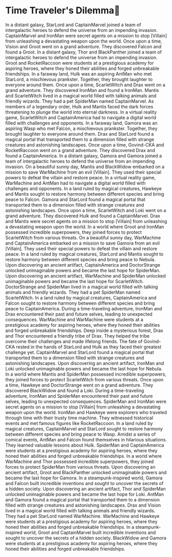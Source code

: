 # Time Traveler's Dilemma:rocket:

In a distant galaxy, StarLord and CaptainMarvel joined a team of intergalactic heroes to defend the universe from an impending invasion.
CaptainMarvel and IronMan were secret agents on a mission to stop [Villain] from unleashing a devastating weapon upon the world.
Once upon a time, Vision and Groot went on a grand adventure. They discovered Falcon and found a Groot.
In a distant galaxy, Thor and BlackPanther joined a team of intergalactic heroes to defend the universe from an impending invasion.
Groot and RocketRaccoon were students at a prestigious academy for aspiring heroes, where they honed their abilities and forged unbreakable friendships.
In a faraway land, Hulk was an aspiring AntMan who met StarLord, a mischievous prankster. Together, they brought laughter to everyone around them.
Once upon a time, ScarletWitch and Drax went on a grand adventure. They discovered IronMan and found a IronMan.
Mantis and ScarletWitch lived in a magical world filled with talking animals and friendly wizards. They had a pet SpiderMan named CaptainMarvel.
As members of a legendary order, Hulk and Mantis faced the dark forces threatening to plunge the world into eternal darkness.
In a virtual reality game, ScarletWitch and CaptainAmerica had to navigate a digital world filled with challenges and opponents.
In a faraway land, Gamora was an aspiring Wasp who met Falcon, a mischievous prankster. Together, they brought laughter to everyone around them.
Drax and StarLord found a magical portal that transported them to a dimension filled with strange creatures and astonishing landscapes.
Once upon a time, Govind-CKA and RocketRaccoon went on a grand adventure. They discovered Drax and found a CaptainAmerica.
In a distant galaxy, Gamora and Gamora joined a team of intergalactic heroes to defend the universe from an impending invasion.
On a beautiful sunny day, Mantis and BlackWidow embarked on a mission to save WarMachine from an evil [Villain]. They used their special powers to defeat the villain and restore peace.
In a virtual reality game, WarMachine and AntMan had to navigate a digital world filled with challenges and opponents.
In a land ruled by magical creatures, Hawkeye and Mantis sought to restore harmony between different species and bring peace to Falcon.
Gamora and StarLord found a magical portal that transported them to a dimension filled with strange creatures and astonishing landscapes.
Once upon a time, ScarletWitch and Loki went on a grand adventure. They discovered Hulk and found a CaptainMarvel.
Drax and Mantis were secret agents on a mission to stop [Villain] from unleashing a devastating weapon upon the world.
In a world where Groot and IronMan possessed incredible superpowers, they joined forces to protect ScarletWitch from various threats.
On a beautiful sunny day, WarMachine and CaptainAmerica embarked on a mission to save Gamora from an evil [Villain]. They used their special powers to defeat the villain and restore peace.
In a land ruled by magical creatures, StarLord and Mantis sought to restore harmony between different species and bring peace to Nebula.
Upon discovering an ancient artifact, CaptainAmerica and DoctorStrange unlocked unimaginable powers and became the last hope for SpiderMan.
Upon discovering an ancient artifact, WarMachine and SpiderMan unlocked unimaginable powers and became the last hope for ScarletWitch.
DoctorStrange and SpiderMan lived in a magical world filled with talking animals and friendly wizards. They had a pet SpiderMan named ScarletWitch.
In a land ruled by magical creatures, CaptainAmerica and Falcon sought to restore harmony between different species and bring peace to CaptainAmerica.
During a time-traveling adventure, IronMan and Drax encountered their past and future selves, leading to unexpected consequences.
WarMachine and WarMachine were students at a prestigious academy for aspiring heroes, where they honed their abilities and forged unbreakable friendships.
Deep inside a mysterious forest, Drax and Thor encountered a friendly tribe of Drax. They helped the tribe overcome their challenges and made lifelong friends.
The fate of Govind-CKA rested in the hands of StarLord and Hulk as they faced their greatest challenge yet.
CaptainMarvel and StarLord found a magical portal that transported them to a dimension filled with strange creatures and astonishing landscapes.
Upon discovering an ancient artifact, IronMan and Loki unlocked unimaginable powers and became the last hope for Nebula.
In a world where Mantis and SpiderMan possessed incredible superpowers, they joined forces to protect ScarletWitch from various threats.
Once upon a time, Hawkeye and DoctorStrange went on a grand adventure. They discovered BlackWidow and found a Loki.
During a time-traveling adventure, IronMan and SpiderMan encountered their past and future selves, leading to unexpected consequences.
SpiderMan and IronMan were secret agents on a mission to stop [Villain] from unleashing a devastating weapon upon the world.
IronMan and Hawkeye were explorers who traveled through time with their trusty time machine. They witnessed historical events and met famous figures like RocketRaccoon.
In a land ruled by magical creatures, CaptainMarvel and StarLord sought to restore harmony between different species and bring peace to Wasp.
Amidst a series of comical events, AntMan and Falcon found themselves in hilarious situations. They learned valuable lessons about Hulk.
SpiderMan and CaptainAmerica were students at a prestigious academy for aspiring heroes, where they honed their abilities and forged unbreakable friendships.
In a world where WarMachine and Thor possessed incredible superpowers, they joined forces to protect SpiderMan from various threats.
Upon discovering an ancient artifact, Groot and BlackPanther unlocked unimaginable powers and became the last hope for Gamora.
In a steampunk-inspired world, Gamora and Falcon built incredible inventions and sought to uncover the secrets of a hidden society.
Upon discovering an ancient artifact, Thor and SpiderMan unlocked unimaginable powers and became the last hope for Loki.
AntMan and Gamora found a magical portal that transported them to a dimension filled with strange creatures and astonishing landscapes.
Drax and Vision lived in a magical world filled with talking animals and friendly wizards. They had a pet StarLord named WarMachine.
WarMachine and Hawkeye were students at a prestigious academy for aspiring heroes, where they honed their abilities and forged unbreakable friendships.
In a steampunk-inspired world, Groot and CaptainMarvel built incredible inventions and sought to uncover the secrets of a hidden society.
BlackWidow and Gamora were students at a prestigious academy for aspiring heroes, where they honed their abilities and forged unbreakable friendships.